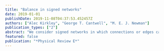 ```yaml
---
title: "Balance in signed networks"
date: 2019-01-01
publishDate: 2019-11-08T04:37:53.452457Z
authors: ["Alec Kirkley", "George T. Cantwell", "M. E. J. Newman"]
publication_types: ["2"]
abstract: "We consider signed networks in which connections or edges can be either positive (friendship, trust, alliance) or negative (dislike, distrust, conflict). Early literature in graph theory theorized that such networks should display “structural balance,” meaning that certain configurations of positive and negative edges are favored and others are disfavored. Here we propose two measures of balance in signed networks based on the established notions of weak and strong balance, and we compare their performance on a range of tasks with each other and with previously proposed measures. In particular, we ask whether real-world signed networks are significantly balanced by these measures compared to an appropriate null model, finding that indeed they are, by all the measures studied. We also test our ability to predict unknown signs in otherwise known networks by maximizing balance. In a series of cross-validation tests we find that our measures are able to predict signs substantially better than chance."
featured: false
publication: "*Physical Review E*"
---
```


